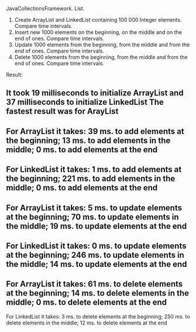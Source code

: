 JavaCollectionsFramework. List.

1. Create ArrayList and LinkedList containing  100 000 Integer elements. Compare time intervals.
2. Insert  new 1000 elements  on the  beginning, on  the middle  and on the end of ones. Compare time intervals.
3. Update 1000 elements  from the  beginning, from  the middle  and from the end of ones. Compare time intervals.
4. Delete 1000 elements  from the  beginning, from  the middle  and from the end of ones. Compare time intervals.

Result:

It took 19 milliseconds to initialize ArrayList and 37 milliseconds to initialize LinkedList
The fastest result was for ArayList
---------------------------------------------------------------------------------------
For ArrayList it takes: 
39 ms. to add elements at the beginning;
13 ms. to add elements in the middle;
0 ms. to add elements at the end
---------------------------------------------------------------------------------------
For LinkedList it takes: 
1 ms. to add elements at the beginning;
221 ms. to add elements in the middle;
0 ms. to add elements at the end
---------------------------------------------------------------------------------------
For ArrayList it takes: 
5 ms. to update elements at the beginning;
70 ms. to update elements in the middle;
19 ms. to update elements at the end
---------------------------------------------------------------------------------------
For LinkedList it takes: 
0 ms. to update elements at the beginning;
246 ms. to update elements in the middle;
14 ms. to update elements at the end
---------------------------------------------------------------------------------------
For ArrayList it takes: 
61 ms. to delete elements at the beginning;
14 ms. to delete elements in the middle;
0 ms. to delete elements at the end
---------------------------------------------------------------------------------------
For LinkedList it takes: 
3 ms. to delete elements at the beginning;
250 ms. to delete elements in the middle;
12 ms. to delete elements at the end

